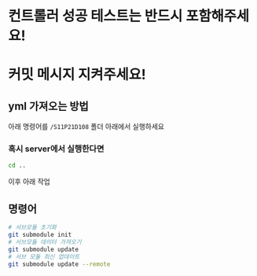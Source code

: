 # 컨트롤러 성공 테스트는 반드시 포함해주세요! 
# 커밋 메시지 지켜주세요!

## yml 가져오는 방법
아래 명령어를 `/S11P21D108` 폴더 아래에서 실행하세요
### 혹시 server에서 실행한다면
```bash
cd ..
```
이후 아래 작업

## 명령어
```bash
# 서브모듈 초기화
git submodule init
# 서브모듈 데이터 가져오기 
git submodule update
# 서브 모듈 최신 업데이트
git submodule update --remote
```